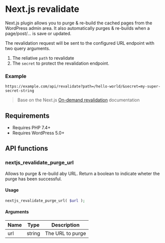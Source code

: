 
# Next.js revalidate

Next.js plugin allows you to purge & re-build the cached pages from the WordPress admin area.
It also automatically purges & re-builds when a page/post/... is save or updated.

The revalidation request will be sent to the configured URL endpoint with two query arguments.

1. The reliative `path` to revalidate
2. The `secret` to protect the revalidation endpoint.

### Example
```
https://example.com/api/revalidate?path=/hello-world/&secret=my-super-secret-string
```

> Base on the Next.js [On-demand revalidation](https://nextjs.org/docs/basic-features/data-fetching/incremental-static-regeneration#on-demand-revalidation) documentation

## Requirements

- Requires PHP 7.4+
- Requires WordPress 5.0+

## API functions

### nextjs_revalidate_purge_url

Allows to purge & re-build aby URL. Return a boolean to indicate wheter the purge has been successful.

#### Usage
```php
nextjs_revalidate_purge_url( $url );
```

#### Arguments

| Name | Type | Description |
| --- | --- | --- |
| url  | string | The URL to purge |

